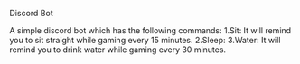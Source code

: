 Discord Bot

A simple discord bot which has the following commands:
1.Sit: It will remind you to sit straight while gaming every 15 minutes.
2.Sleep: 
3.Water: It will remind you to drink water while gaming every 30 minutes.
